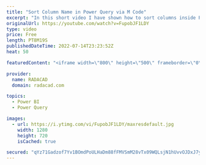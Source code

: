 ```yaml
---
title: "Sort Column Name in Power Query via M Code"
excerpt: "In this short video I have shown how to sort columns inside Power query  Sortcol = Table.ReorderColumns(#\"Changed Type\", List.Sort(Table.ColumnNames(#\"Changed Type\")))  see blog post https://radacad.com/sort-column-name-in-power-query-via-m-code"
originalUrl: https://youtube.com/watch?v=FupobJF1LDY
type: video
price: Free
length: PT8M19S
publishedDateTime: 2022-07-14T23:23:52Z
heat: 50

featuredContent: "<iframe width=\"800\" height=\"500\" frameborder=\"0\" src=\"https://www.youtube.com/embed/FupobJF1LDY\" allow=\"accelerometer; autoplay; encrypted-media; gyroscope; picture-in-picture\" allowfullscreen></iframe>"

provider:
  name: RADACAD
  domain: radacad.com

topics:
  - Power BI
  - Power Query

images:
  - url: https://i.ytimg.com/vi/FupobJF1LDY/maxresdefault.jpg
    width: 1280
    height: 720
    isCached: true

secured: "qYz71Gadzof7Yv1BOmdPoULHaDm88fFMVSmM28vTx09WQLsjN1hUvvOJDxJ7ys75F/bLLHpA0vhArY7xcrG7U1Jt2srOfyJ7vFfWkiGSvRTcW2TKjznsTnfO7KxNt/+dnpLLnoRFAeVSUVXeyvLdBx0/f8jWBzw7wR8y32EvQsx/Y/fUk53WRYMVmaAsXYfKau9rgaFYWcaw69mGQSwr4lpF5Y/3cc5GmHg/26oiT3/ChswbbEENp5iY4o99yDL4qFIuzijUQbjwIJ8Fi+pbg+IPvmd/hzqzzpnF/ju349a5WZ9ATV2YssfVmwSgpHo4QgFwuDFw7C7HzmLGFaqWWkyNWfHf3K1ct3LwLoNrn121hsKHWd+lEO9UdjeOEuz0pyR5RJJsTYsP0Gqpb3Wtc0EjzDYe4hlsi7lKlSJKCQs=;x4xbFweF0nxoZfwQnqE9Eg=="
---
```


